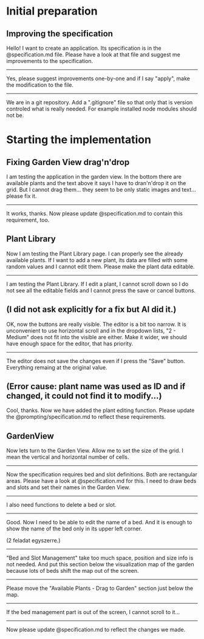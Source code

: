# Initial preparation

## Improving the specification

Hello! I want to create an application. Its specification is in the @specification.md file. Please have a look at that file and suggest me improvements to the specification.

---

Yes, please suggest improvements one-by-one and if I say "apply", make the modification to the file.

--------

We are in a git repository. Add a ".gitignore" file so that only that is version controled what is really needed. For example installed node modules should not be.

# Starting the implementation

## Fixing Garden View drag'n'drop

I am testing the application in the garden view. In the bottom there are available plants and the text above it says I have to dran'n'drop it on the grid. But I cannot drag them... they seem to be only static images and text... please fix it.

--------

It works, thanks. Now please update @specification.md to contain this requirement, too.

## Plant Library

Now I am testing the Plant Library page. I can properly see the already available plants. If I want to add a new plant, its data are filled with some random values and I cannot edit them. Please make the plant data editable.

-----------------

I am testing the Plant Library. If I edit a plant, I cannot scroll down so I do not see all the editable fields and I cannot press the save or cancel buttons.

(I did not ask explicitly for a fix but AI did it.)
-------------

OK, now the buttons are really visible. The editor is a bit too narrow. It is unconvenient to use horizontal scroll and in the dropdown lists, "2 - Medium" does not fit into the visible are either. Make it wider, we should have enough space for the editor, that has priority.

------------------

The editor does not save the changes even if I press the "Save" button. Everything remaing at the original value.

(Error cause: plant name was used as ID and if changed, it could not find it to modify...)
---------------------

Cool, thanks. Now we have added the plant editing function. Please update the @prompting/specification.md to reflect these requirements.

## GardenView

Now lets turn to the Garden View. Allow me to set the size of the grid. I mean the vertical and horizontal number of cells.

--------------------

Now the specification requires bed and slot definitions. Both are rectangular areas. Please have a look at @specification.md for this. I need to draw beds and slots and set their names in the Garden View.

------------------

I also need functions to delete a bed or slot.

---------------------

Good. Now I need to be able to edit the name of a bed. And it is enough to show the name of the bed only in its upper left corner.

(2 feladat egyszerre.)

-------------------

"Bed and Slot Management" take too much space, position and size info is not needed. And put this section below the visualization map of the garden because lots of beds shift the map out of the screen.

------------------

Please move the "Available Plants - Drag to Garden" section just below the map.

-------------------

If the bed management part is out of the screen, I cannot scroll to it...

--------------------

Now please update @specification.md to reflect the changes we made.

